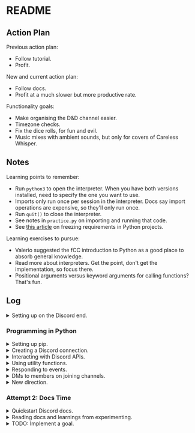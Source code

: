 # README

## Action Plan

Previous action plan:

- Follow tutorial.
- Profit.

New and current action plan:

- Follow docs.
- Profit at a much slower but more productive rate.

Functionality goals:

- Make organising the D&D channel easier.
- Timezone checks.
- Fix the dice rolls, for fun and evil.
- Music mixes with ambient sounds, but only for covers of Careless Whisper.

## Notes

Learning points to remember:

- Run `python3` to open the interpreter. When you have both versions installed, need to specify the one you want to use.
- Imports only run once per session in the interpreter. Docs say import operations are expensive, so they'll only run once.
- Run `quit()` to close the interpreter.
- See notes in `practice.py` on importing and running that code.
- See [this article](https://medium.com/@jtpaasch/the-right-way-to-use-virtual-environments-1bc255a0cba7) on freezing requirements in Python projects.

Learning exercises to pursue:

- Valerio suggested the fCC introduction to Python as a good place to absorb general knowledge.
- Read more about interpreters. Get the point, don't get the implementation, so focus there.
- Positional arguments versus keyword arguments for calling functions? That's fun.

## Log

<details>

<summary>Setting up on the Discord end.</summary>

- Made a Discord dev account.
- Used the Discord Dev Portal to make an application. Any application that interacts with the Discord APIs needs a Discord application, not just bots! Bots are a sub-set of the total interface. However, this will (hopefully) be a bot, so that's what we select all the settings for.
- Created a bot.
- Created a guild (server on Discord) to add it to.
- Added bot to the test server using OAuth2 on the Dev Portal. This is the step at which you can provide your bot with permissions. Be as granular as possible.
</details>

### Programming in Python

<details>

<summary>Setting up pip.</summary>

- Install `pip`, which is the standard package manager for Python (like `npm` for JavaScript). To check what version of `pip` you have, you can run `which pip3` in the terminal: `pip` should come bundled with installations of Python3.
- Use `pip` in a Python Virtual Environment.
- "To avoid installing packages directly into your system Python installation, you can use a virtual environment. A virtual environment provides an isolated Python interpreter for your project. Any packages that you use inside this environment will be independent of your system interpreter. This means that you can keep your project’s dependencies separate from other projects and the system at large." [Source](https://realpython.com/what-is-pip/).
- Used the following code to accomplish the above:

```
$ python3 -m venv venv
$ source venv/bin/activate
(venv) $ pip3 --version
pip 21.2.3 from .../python3.10/site-packages/pip (python 3.10)
(venv) $ pip --version
pip 21.2.3 from .../python3.10/site-packages/pip (python 3.10)
```

- "Here you create a virtual environment named venv by using Python’s built-in venv module. Then you activate it with the source command. The parentheses surrounding your venv name indicate that you successfully activated the virtual environment."
- "Finally, you check the version of the pip3 and pip executables inside your activated virtual environment. Both point to the same pip module, so once your virtual environment is activated, you can use either pip or pip3."

Installing `discord.py`:

- Ran the following code to install the Python Discord API library: `pip install -U discord.py`.

More virtual environment stuff:

- Once you've closed it, to restart the venv for the project, run the following:

```
cd venv
source bin/activate
```

- This changes directory into the venv folder, then reactivates the environment you've set up.
- [This was helpful.](https://ordinarycoders.com/blog/article/python-virtual-environment)

</details>

<details>

<summary>Creating a Discord connection.</summary>

- Connected to the client in `bot.py` and went through the code, googled some stuff.
- Set up `.env` and entered details.
- Attempted to run bot, but needed to set [intents](https://discordpy.readthedocs.io/en/stable/intents.html). Did this.
- Ran bot, and client successfully connected to Discord using token!

</details>

<details>

<summary>Interacting with Discord APIs.</summary>

- `Client` gives us access to a wide range of Discord APIs.
- Discord calls `on_ready()` once a connection is secured and data is prepared. So, you can access guild data inside of `on_ready()` so long as you connect to a guild by including appropriate tokens inside your `.env` file.
- Set up this connection and attempted to run.
- Had a silly syntax error where had function call after client.guilds in my for in loop. Mind out!
- Got it working.
- You can also pull out everyone who is a member of the guild, from the guild property.
- Did that too.

</details>

<details>

<summary>Using utility functions.</summary>

- There are utility functions available inside of `discord.py`.
- "The term “utility” has no precise definition. A piece of code can be called a utility if it seems too small to be considered as a separate application, and too general-purpose to be considered as part of a particular program. A database program would not be a utility, for example, but a function which performed a single operation on a list could be." [Source](https://www.csee.umbc.edu/courses/331/resources/lisp/onLisp/04utilityFunctions.pdf).
- Python docs have some pages on utilities that are a bit crunchier to read too. Maybe read later!
- So. In the code where we're printing the guild name and identifier, we could clean this code up with some utilities.
- Read the whole tutorial for step-by-step details.
- Basically, `discord.utils` contains a lot of functions which can help us by abstracting away unnecessary code and work.
- For example, we can replace our original for loop checking for guild name matches with `discord.utils.find()` which takes a function (a predicate), which identifies some characteristic of the element in the iterable that you’re looking for. Once `find()` locates that element that satisfies the predicate, it will return it: so, similar to looping and then breaking once the loop is complete.
- Note: below example takes in lambda, which is basically an anonymous function? [Read this](https://stackoverflow.com/questions/16501/what-is-a-lambda-function).
- To simplify `find()` even further, we could even use `get()` instead.
- The `get()` utility takes the iterable and some keyword arguments. The keyword arguments represent attributes of the elements in the iterable that must all be satisfied for `get()` to return the element.
- So, to give examples:

```python
# original code
@client.event # this is a decorator: syntax for calling higher order functions. decorators wrap functions, modifying behaviour
async def on_ready(): # asynchronous function called on_ready()
    print(f'{client.user} has connected to Discord!')

    for guild in client.guilds: # for loop through guilds available inside client connection object
        if guild.name == GUILD: # if the guild name matches the .env guild name, break out of the loop
            break

    print(
        f'{client.user} is connected to the following guild:\n'
        f'{guild.name}(id:{guild.id}'
        )

    members = '\n - '.join([member.name for member in guild.members]) # assigns members to a formatted string, joined to a loop
    print(f'Guild Members:\n - {members}') # prints out the list of guild members, formatted
# some stackoverflow guy says we could end this function with: on_ready = client.event(on_ready)
# the @ symbol is a shorthand to eliminating having to type that, though
```

```python
# using find()
@client.event
async def on_ready(): # asynchronous function called on_ready()
    guild = discord.utils.find(lambda g: g.name == GUILD, client.guilds) # find() takes lambda g as predicate, wants g.name to match
    print( # once g.name matches the GUILD variable we've set, it'll return the element and print accordingly
        f'{client.user} is connected to the following guild:\n'
        f'{guild.name}(id: {guild.id})'
    )
```

```python
# using get()
@client.event
async def on_ready():
    guild = discord.utils.get(client.guilds, name=GUILD) # get checks client.guilds for a name property matching GUILD variable
    print( # when it gets one, runs print code
        f'{client.user} is connected to the following guild:\n'
        f'{guild.name}(id: {guild.id})'
    )
```

- "Technical Detail: Under the hood, get() actually uses the attrs keyword arguments to build a predicate, which it then uses to call find()."

</details>

<details>

<summary>Responding to events.</summary>

- So. We know `on_ready()` is an event: its decorator says so.
- An event is something that happens on Discord that you can use to trigger a reaction in your code. Your code will listen for and then respond to events.
- The `on_ready()` event handler handles the event where the `Client` has made a connection to Discord and prepared its response data. When Discord fires an event, `discord.py` will route the event data to the corresponding event handler on your connected `Client`.
- There are two ways in `discord.py` to implement an event handler:
  - Using the client.event decorator.
  - Creating a subclass of Client and overriding its handler methods.
- There should be no difference between these two implementation styles for events. We'll be using the decorator version primarily though, as it looks similar to how bot commands are implemented.
- See below for examples, though, of decorator event implementation versus class event implementation:

```python
# decorator implementation
@client.event
async def on_ready():
    guild = discord.utils.get(client.guilds, name=GUILD)
    print(
        f'{client.user} is connected to the following guild:\n'
        f'{guild.name}(id: {guild.id})'
```

```python
# class implementation
class CustomClient(discord.Client):
    async def on_ready(self):
        print(f'{self.user} has connected to Discord!')
```

- Just like before, we've created a client variable. The actual Client is different, however. Instead of using the normal base class, client is an instance of CustomClient, which has an overridden on_ready() function.

</details>

<details>

<summary>DMs to members on joining channels.</summary>

- As of time of writing, had a nightmare with this and couldn't get it to work.
- Not sure whether because of personal Discord settings and linked accounts, potentially making it harder for code to recognise my test account as a new member? Or whether syntax wrong, as some of the syntax in this tutorial is aged, and online implementations of same functionality have been done in different ways from a cursory search.
- Going to look into more resources about it.
- Potential resources: find an active Discord bot and perceive the code. Lots on GitHub to eyeball!
- Current solve: am abandoning this functionality for now in favour of maintaining velocity and continuing tutorial, will circle back when I know more about what's going on. Not finding it useful trying to troubleshoot.

</details>

<details>

<summary>New direction.</summary>

- Confirmed syntax and implementation of tutorial were aged! We love an educational website that publishes no dates on its articles that you have to go digging for, truly.
- Recentering on the official `discord.py` docs and going to follow those from the beginning.
- On reflection, prefer this approach: feels more useful as a general learning tool, as the most fun and productive thing about trying to write in Python hasn't been learning Python, but has been learning more about programming generally. Feels like trying to understand the docs - rather than trying to put together a single working product - can provide benefit in this area.
- Changed previous `bot.py` we've been referring to, and it is now `retiredBot.py` instead. From now on, we're operating on a whole new `bot.py`.

</details>

### Attempt 2: Docs Time

<details>

<summary>Quickstart Discord docs.</summary>

- See `example_bot.py` for the example bot populated from the discord.py docs.
- Literally worked instantly, absolutely livid.
- Sometimes, I guess you just have to be taught the 'check your docs are decent' lesson a million times in a row. Million and first time lucky!
- Will say, finding the [discord.py docs](https://discordpy.readthedocs.io/en/stable/quickstart.html) a lot easier to read than when I tried to read them at the beginning of the week, I think by virtue of having poured over what all the Python stuff is doing previously. Hopefully this continues to contribute towards moving a little quicker!
- Maybe useful note from the docs: "discord.py revolves around the concept of events. An event is something you listen to and then respond to. For example, when a message happens, you will receive an event about it that you can respond to."

</details>

<details>

<summary>Reading docs and learnings from experimenting.</summary>

- Updating code won't update bot in realtime if the bot is live. Have to shut it down and reboot.
- Debugging and error feedback would be super helpful, but don't totally get how it works in Python yet? It's also something I want to get better at using and implementing in JavaScript, so - taking lessons from this experience - might swap back to a JavaScript project for a bit that focuses on that, for some cross-language learning (tee hee).
- Had a look at [these docs on coroutines](https://docs.python.org/3/library/asyncio-task.html#coroutine).
- "Python's asyncio package (introduced in Python 3.4) and its two keywords, async and await , serve different purposes but come together to help you declare, build, execute, and manage asynchronous code."
- [This article on asynchronicity in Python](https://blog.allegro.tech/2022/01/how-do-coroutines-work-internally-in-python.html) was okay!
- The [bit of the docs on intents](https://discordpy.readthedocs.io/en/stable/api.html#discord.Intents) is especially helpful. Has a lot of the events listed, with sub-pages describing them in more detail. Difficult to find from main page, as these docs are a bit tricky to navigate - look here if you're stuck instead!
- Read a bit more about object-oriented programming and design, and software design more generally. SOLID is the acronym for the first five OOD principles.

</details>

<details>

<summary>TODO: Implement a goal.</summary>

- Going to experiment with some new stuff I've been reading about in the docs on a JavaScript project to learn a bit more in a language and environment I'm more comfortable with!

</details>
